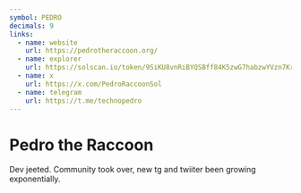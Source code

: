 ```yaml
---
symbol: PEDRO
decimals: 9
links:
  - name: website
    url: https://pedrotheraccoon.org/
  - name: explorer
    url: https://solscan.io/token/9SiKU8vnRiBYQSBff84K5zwG7habzwYVzn7KrtgCzNfg
  - name: x
    url: https://x.com/PedroRaccoonSol
  - name: telegram
    url: https://t.me/technopedro
---
```


# Pedro the Raccoon

Dev jeeted. Community took over, new tg and twiiter been growing exponentially.
